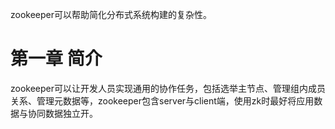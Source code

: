 zookeeper可以帮助简化分布式系统构建的复杂性。
# 第一章 简介
zookeeper可以让开发人员实现通用的协作任务，包括选举主节点、管理组内成员关系、管理元数据等，zookeeper包含server与client端，使用zk时最好将应用数据与协同数据独立开。
